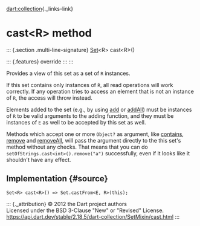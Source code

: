 [dart:collection](../../dart-collection/dart-collection-library){._links-link}

cast\<R\> method
================

::: {.section .multi-line-signature}
[Set](../../dart-core/set-class)\<R\> cast\<R\>()

::: {.features}
override
:::
:::

Provides a view of this set as a set of `R` instances.

If this set contains only instances of `R`, all read operations will
work correctly. If any operation tries to access an element that is not
an instance of `R`, the access will throw instead.

Elements added to the set (e.g., by using [add](add) or
[addAll](addall)) must be instances of `R` to be valid arguments to the
adding function, and they must be instances of `E` as well to be
accepted by this set as well.

Methods which accept one or more `Object?` as argument, like
[contains](contains), [remove](remove) and [removeAll](removeall), will
pass the argument directly to the this set\'s method without any checks.
That means that you can do `setOfStrings.cast<int>().remove("a")`
successfully, even if it looks like it shouldn\'t have any effect.

Implementation {#source}
--------------

``` {.language-dart data-language="dart"}
Set<R> cast<R>() => Set.castFrom<E, R>(this);
```

::: {._attribution}
© 2012 the Dart project authors\
Licensed under the BSD 3-Clause \"New\" or \"Revised\" License.\
<https://api.dart.dev/stable/2.18.5/dart-collection/SetMixin/cast.html>
:::
